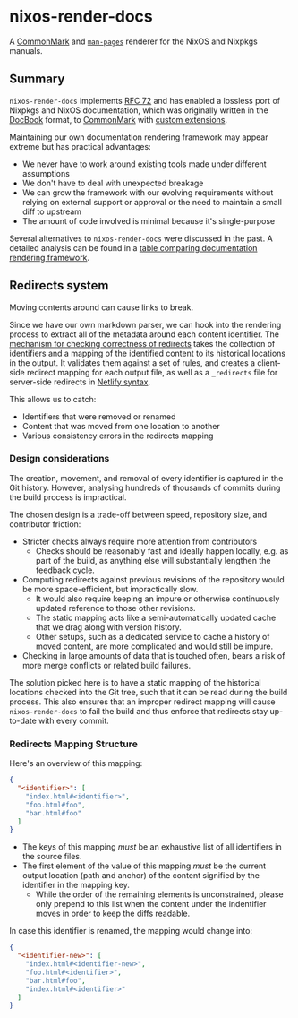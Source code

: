 # nixos-render-docs

A [CommonMark](https://commonmark.org/) and [`man-pages`](https://www.man7.org/linux/man-pages/man7/man-pages.7.html) renderer for the NixOS and Nixpkgs manuals.

## Summary

`nixos-render-docs` implements [RFC 72](https://github.com/NixOS/rfcs/pull/72) and has enabled a lossless port of Nixpkgs and NixOS documentation, which was originally written in the [DocBook](https://docbook.org/whatis) format, to [CommonMark](https://commonmark.org/) with [custom extensions](../../../../doc/README.md#syntax).

Maintaining our own documentation rendering framework may appear extreme but has practical advantages:
- We never have to work around existing tools made under different assumptions
- We don't have to deal with unexpected breakage
- We can grow the framework with our evolving requirements without relying on external support or approval or the need to maintain a small diff to upstream
- The amount of code involved is minimal because it's single-purpose

Several alternatives to `nixos-render-docs` were discussed in the past.
A detailed analysis can be found in a [table comparing documentation rendering framework](https://ethercalc.net/dc4vcnnl8zv0).

## Redirects system

Moving contents around can cause links to break.

Since we have our own markdown parser, we can hook into the rendering process to extract all of the metadata around each content identifier.
The [mechanism for checking correctness of redirects](./src/nixos_render_docs/redirects.py) takes the collection of identifiers and a mapping of the identified content to its historical locations in the output.
It validates them against a set of rules, and creates a client-side redirect mapping for each output file, as well as a `_redirects` file for server-side redirects in [Netlify syntax](https://docs.netlify.com/routing/redirects/#syntax-for-the-redirects-file).

This allows us to catch:
- Identifiers that were removed or renamed
- Content that was moved from one location to another
- Various consistency errors in the redirects mapping

### Design considerations

The creation, movement, and removal of every identifier is captured in the Git history.
However, analysing hundreds of thousands of commits during the build process is impractical.

The chosen design is a trade-off between speed, repository size, and contributor friction:
- Stricter checks always require more attention from contributors
    - Checks should be reasonably fast and ideally happen locally, e.g. as part of the build, as anything else will substantially lengthen the feedback cycle.
- Computing redirects against previous revisions of the repository would be more space-efficient, but impractically slow.
    - It would also require keeping an impure or otherwise continuously updated reference to those other revisions.
    - The static mapping acts like a semi-automatically updated cache that we drag along with version history.
    - Other setups, such as a dedicated service to cache a history of moved content, are more complicated and would still be impure.
- Checking in large amounts of data that is touched often, bears a risk of more merge conflicts or related build failures.

The solution picked here is to have a static mapping of the historical locations checked into the Git tree, such that it can be read during the build process.
This also ensures that an improper redirect mapping will cause `nixos-render-docs` to fail the build and thus enforce that redirects stay up-to-date with every commit.

### Redirects Mapping Structure

Here's an overview of this mapping:

```json
{
  "<identifier>": [
    "index.html#<identifier>",
    "foo.html#foo",
    "bar.html#foo"
  ]
}
```

- The keys of this mapping _must_ be an exhaustive list of all identifiers in the source files.
- The first element of the value of this mapping _must_ be the current output location (path and anchor) of the content signified by the identifier in the mapping key.
  - While the order of the remaining elements is unconstrained, please only prepend to this list when the content under the indentifier moves in order to keep the diffs readable.

In case this identifier is renamed, the mapping would change into:

```json
{
  "<identifier-new>": [
    "index.html#<identifier-new>",
    "foo.html#<identifier>",
    "bar.html#foo",
    "index.html#<identifier>"
  ]
}
```
